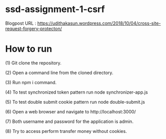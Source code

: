 # ssd-assignment-1-csrf

Blogpost URL : https://udithakasun.wordpress.com/2018/10/04/cross-site-request-forgery-protecton/

# How to run

(1) Git clone the repository.

(2) Open a command line from the cloned directory.

(3) Run npm i command.

(4) To test synchronized token pattern run node synchronizer-app.js

(5)  To test double submit cookie pattern run node double-submit.js

(6) Open a web browser and navigate to http://localhost:3000/

(7) Both username and password for the application is admin.

(8) Try to access perform transfer money without cookies.
